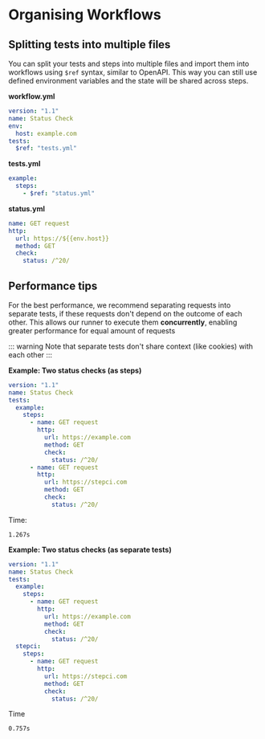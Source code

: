 # Organising Workflows

## Splitting tests into multiple files

You can split your tests and steps into multiple files and import them into workflows using `$ref` syntax, similar to OpenAPI. This way you can still use defined environment variables and the state will be shared across steps.

**workflow.yml**

```yaml
version: "1.1"
name: Status Check
env:
  host: example.com
tests:
  $ref: "tests.yml"
```

**tests.yml**

```yaml
example:
  steps:
    - $ref: "status.yml"
```

**status.yml**

```yaml
name: GET request
http:
  url: https://${{env.host}}
  method: GET
  check:
    status: /^20/
```

## Performance tips

For the best performance, we recommend separating requests into separate tests, if these requests don't depend on the outcome of each other. This allows our runner to execute them **concurrently**, enabling greater performance for equal amount of requests

::: warning
Note that separate tests don't share context (like cookies) with each other
:::

**Example: Two status checks (as steps)**

```yaml
version: "1.1"
name: Status Check
tests:
  example:
    steps:
      - name: GET request
        http:
          url: https://example.com
          method: GET
          check:
            status: /^20/
      - name: GET request
        http:
          url: https://stepci.com
          method: GET
          check:
            status: /^20/
```

Time:

```
1.267s
```

**Example: Two status checks (as separate tests)**

```yaml
version: "1.1"
name: Status Check
tests:
  example:
    steps:
      - name: GET request
        http:
          url: https://example.com
          method: GET
          check:
            status: /^20/
  stepci:
    steps:
      - name: GET request
        http:
          url: https://stepci.com
          method: GET
          check:
            status: /^20/
```

Time

```
0.757s
```
